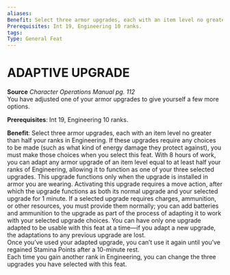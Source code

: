 ```yaml
---
aliases: 
Benefit: Select three armor upgrades, each with an item level no greater than half your ranks in Engineering. If these upgrades require any choices to be made (such as what kind of energy damage they protect against), you must make those choices when you select this feat. With 8 hours of work, you can adapt any armor upgrade of an item level equal to at least half your ranks of Engineering, allowing it to function as one of your three selected upgrades. This upgrade functions only when the upgrade is installed in armor you are wearing. Activating this upgrade requires a move action, after which the upgrade functions as both its normal upgrade and your selected upgrade for 1 minute. If a selected upgrade requires charges, ammunition, or other resources, you must provide them normally; you can add batteries and ammunition to the upgrade as part of the process of adapting it to work with your selected upgrade choices. You can have only one upgrade adapted to be usable with this feat at a time—if you adapt a new upgrade, the adaptations to any previous upgrade are lost. Once you’ve used your adapted upgrade, you can’t use it again until you’ve regained Stamina Points after a 10-minute rest. Each time you gain another rank in Engineering, you can change the three upgrades you have selected with this feat.
Prerequisites: Int 19, Engineering 10 ranks.
tags: 
Type: General Feat
---
```

# ADAPTIVE UPGRADE
**Source** _Character Operations Manual pg. 112_  
You have adjusted one of your armor upgrades to give yourself a few more options.

**Prerequisites**: Int 19, Engineering 10 ranks.

**Benefit**: Select three armor upgrades, each with an item level no greater than half your ranks in Engineering. If these upgrades require any choices to be made (such as what kind of energy damage they protect against), you must make those choices when you select this feat. With 8 hours of work, you can adapt any armor upgrade of an item level equal to at least half your ranks of Engineering, allowing it to function as one of your three selected upgrades. This upgrade functions only when the upgrade is installed in armor you are wearing. Activating this upgrade requires a move action, after which the upgrade functions as both its normal upgrade and your selected upgrade for 1 minute. If a selected upgrade requires charges, ammunition, or other resources, you must provide them normally; you can add batteries and ammunition to the upgrade as part of the process of adapting it to work with your selected upgrade choices. You can have only one upgrade adapted to be usable with this feat at a time—if you adapt a new upgrade, the adaptations to any previous upgrade are lost.  
Once you’ve used your adapted upgrade, you can’t use it again until you’ve regained Stamina Points after a 10-minute rest.  
Each time you gain another rank in Engineering, you can change the three upgrades you have selected with this feat.